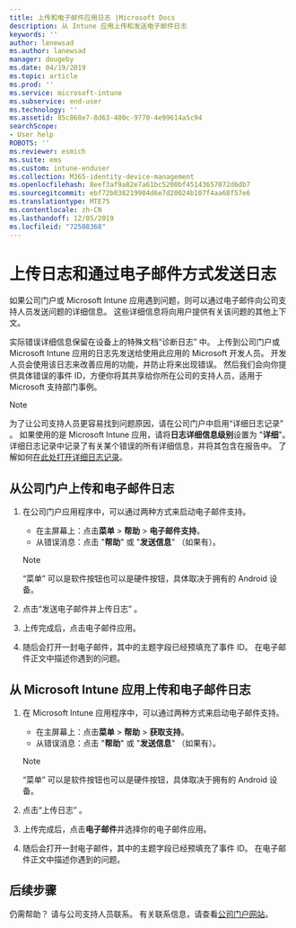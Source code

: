 ```yaml
---
title: 上传和电子邮件应用日志 |Microsoft Docs
description: 从 Intune 应用上传和发送电子邮件日志
keywords: ''
author: lenewsad
ms.author: lanewsad
manager: dougeby
ms.date: 04/19/2019
ms.topic: article
ms.prod: ''
ms.service: microsoft-intune
ms.subservice: end-user
ms.technology: ''
ms.assetid: 85c868e7-8d63-480c-9770-4e99614a5c94
searchScope:
- User help
ROBOTS: ''
ms.reviewer: esmich
ms.suite: ems
ms.custom: intune-enduser
ms.collection: M365-identity-device-management
ms.openlocfilehash: 8eef3af9a82e7a61bc5200bf45143657072d6db7
ms.sourcegitcommit: ebf72b038219904d6e7d20024b107f4aa68f57e6
ms.translationtype: MTE75
ms.contentlocale: zh-CN
ms.lasthandoff: 12/05/2019
ms.locfileid: "72508368"
---
```

# <a name="upload-and-email-logs"></a>上传日志和通过电子邮件方式发送日志  

如果公司门户或 Microsoft Intune 应用遇到问题，则可以通过电子邮件向公司支持人员发送问题的详细信息。 这些详细信息将向用户提供有关该问题的其他上下文。  

实际错误详细信息保留在设备上的特殊文档“诊断日志”  中。 上传到公司门户或 Microsoft Intune 应用的日志先发送给使用此应用的 Microsoft 开发人员。 开发人员会使用该日志来改善应用的功能，并防止将来出现错误。 然后我们会向你提供具体错误的事件 ID，方便你将其共享给你所在公司的支持人员，适用于 Microsoft 支持部门事例。  

> [!Note]
> 为了让公司支持人员更容易找到问题原因，请在公司门户中启用“详细日志记录”  。 如果使用的是 Microsoft Intune 应用，请将**日志详细信息级别**设置为 "**详细**"。 详细日志记录中记录了有关某个错误的所有详细信息，并将其包含在报告中。 了解如何[在此处打开详细日志记录](use-verbose-logging-to-help-your-it-administrator-fix-device-issues-android.md)。  

## <a name="upload-and-email-logs-from-company-portal"></a>从公司门户上传和电子邮件日志  

1. 在公司门户应用程序中，可以通过两种方式来启动电子邮件支持。
    * 在主屏幕上：点击**菜单** > **帮助** > **电子邮件支持**。  
    * 从错误消息：点击 "**帮助**" 或 "**发送信息**" （如果有）。  

    > [!NOTE]
    > “菜单”  可以是软件按钮也可以是硬件按钮，具体取决于拥有的 Android 设备。  

3. 点击“发送电子邮件并上传日志”  。  
4. 上传完成后，点击电子邮件应用。 
5. 随后会打开一封电子邮件，其中的主题字段已经预填充了事件 ID。 在电子邮件正文中描述你遇到的问题。    


## <a name="upload-and-email-logs-from-microsoft-intune-app"></a>从 Microsoft Intune 应用上传和电子邮件日志   

1. 在 Microsoft Intune 应用程序中，可以通过两种方式来启动电子邮件支持。  
    * 在主屏幕上：点击**菜单** > **帮助** > **获取支持**。  
    * 从错误消息：点击 "**帮助**" 或 "**发送信息**" （如果有）。  

    > [!NOTE]
    > “菜单”  可以是软件按钮也可以是硬件按钮，具体取决于拥有的 Android 设备。

3. 点击“上传日志”  。  
4. 上传完成后，点击**电子邮件**并选择你的电子邮件应用。  
5. 随后会打开一封电子邮件，其中的主题字段已经预填充了事件 ID。 在电子邮件正文中描述你遇到的问题。  

## <a name="next-steps"></a>后续步骤  

仍需帮助？ 请与公司支持人员联系。 有关联系信息，请查看[公司门户网站](https://go.microsoft.com/fwlink/?linkid=2010980)。
